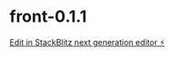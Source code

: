 # front-0.1.1

[Edit in StackBlitz next generation editor ⚡️](https://stackblitz.com/~/github.com/TommoHCIO/front-0.1.1)
